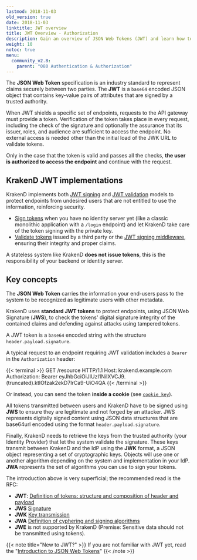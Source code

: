 ```yaml
---
lastmod: 2018-11-03
old_version: true
date: 2018-11-03
linktitle: JWT overview
title: JWT Overview - Authorization
description: Gain an overview of JSON Web Tokens (JWT) and learn how to implement JWT-based authorization with KrakenD API Gateway for secure API access
weight: 10
notoc: true
menu:
  community_v2.8:
    parent: "080 Authentication & Authorization"
---
```


The **JSON Web Token** specification is an industry standard to represent claims securely between two parties. The **JWT** is a `base64` encoded JSON object that contains key-value pairs of attributes that are signed by a trusted authority.

When JWT shields a specific set of endpoints, requests to the API gateway must provide a token. Verification of the token takes place in every request, including the check of the signature and optionally the assurance that its issuer, roles, and audience are sufficient to access the endpoint. No external access is needed other than the initial load of the JWK URL to validate tokens.

Only in the case that the token is valid and passes all the checks, **the user is authorized to access the endpoint** and continue with the request.

## KrakenD JWT implementations
KrakenD implements both [JWT signing](/docs/v2.8/authorization/jwt-signing/) and [JWT validation](/docs/v2.8/authorization/jwt-validation/) models to protect endpoints from undesired users that are not entitled to use the information, reinforcing security.

- [Sign tokens](/docs/v2.8/authorization/jwt-signing/) when you have no identity server yet (like a classic monolithic application with a `/login` endpoint) and let KrakenD take care of the token signing with the private key.
- [Validate tokens](/docs/v2.8/authorization/jwt-validation/) issued by a third party or the [JWT signing middleware](/docs/v2.8/authorization/jwt-signing/), ensuring their integrity and proper claims.


A stateless system like KrakenD **does not issue tokens**, this is the responsibility of your backend or identity server.

## Key concepts
The **JSON Web Token** carries the information your end-users pass to the system to be recognized as legitimate users with other metadata.

KrakenD uses **standard JWT tokens** to protect endpoints, using JSON Web Signature (**JWS**), to check the tokens' digital signature integrity of the contained claims and defending against attacks using tampered tokens.

A JWT token is a `base64` encoded string with the structure `header.payload.signature`.

A typical request to an endpoint requiring JWT validation includes a `Bearer` in the `Authorization` header:

{{< terminal >}}
GET /resource HTTP/1.1
Host: krakend.example.com
Authorization: Bearer eyJhbGciOiJIUzI1NiIXVCJ9.(truncated).ktIOfzak2ekD7IrCa9-UiO4QA
{{< /terminal >}}

Or instead, you can send the token **inside a cookie** (see [`cookie_key`](/docs/v2.8/authorization/jwt-validation/#jwt-validation-settings)).


All tokens transmitted between users and KrakenD have to be signed using **JWS** to ensure they are legitimate and not forged by an attacker. JWS represents digitally signed content using JSON data structures that are base64url encoded using the format `header.payload.signature`.

Finally, KrakenD needs to retrieve the keys from the trusted authority (your Identity Provider) that let the system validate the signature. These keys transmit between KrakenD and the IdP using the **JWK** format, a JSON object representing a set of cryptographic keys. Objects will use one or another algorithm depending on the system and implementation in your IdP. **JWA** represents the set of algorithms you can use to sign your tokens.

The introduction above is very superficial; the recommended read is the RFC:

- **JWT**: [Definition of tokens: structure and composition of header and payload](https://tools.ietf.org/html/rfc7519)
- **JWS** [Signature](https://tools.ietf.org/html/rfc7515)
- **JWK** [Key transmission](https://tools.ietf.org/html/rfc7517)
- **JWA** [Definition of cyphering and signing algorithms](https://tools.ietf.org/html/rfc7518)
- **JWE** is not supported by KrakenD (Premise: Sensitive data should not be transmitted using tokens).

{{< note title="New to JWT?" >}}
If you are not familiar with JWT yet, read the "[Introduction to JSON Web Tokens](https://jwt.io/introduction/)"
{{< /note >}}
